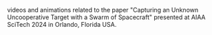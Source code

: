 videos and animations related to the paper "Capturing an Unknown Uncooperative Target with a Swarm of Spacecraft" presented at AIAA SciTech 2024 in Orlando, Florida USA.
